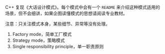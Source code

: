 C++ 复现《大话设计模式》。每个模式中会有一个 `README` 来介绍这种模式适用的场景，但不会细讲，如果企图读懂模式的思想请阅读专业教材。

注意：只关注模式本身，某些细节、异常等没有处理。

1. Factory mode，简单工厂模式
2. Strategy mode，策略模式
3. Single responsibility principle，单一职责原则